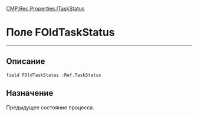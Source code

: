 ﻿---
Link: CMP.Rec.Properties.ITaskStatus.@FOldTaskStatus
---

<!---  Навигация
[Имя проекта](#) :
-->
[CMP.Rec.Properties.ITaskStatus](Default)

# Поле FOldTaskStatus
---

## Описание

    field FOldTaskStatus :Ref.TaskStatus

<!--
## Аргументы{#Args}

### Аргумент1

Описание аргумента 1
-->

## Назначение

Предыдущее состояние процесса.

<!--
## Пример

    FOldTaskStatus...
-->

